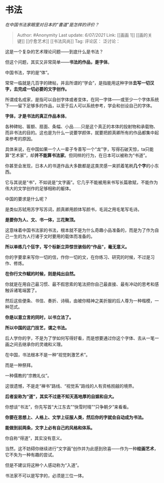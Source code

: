 # 书法
*在中国书法家眼里对日本的“書道”是怎样的评价？*

> Author: #Anonymity
> Last update: *6/07/2021*
> Link: [[画画 1]] [[画的关键]] [[疗愈艺术]] [[书法风尚]]
> Tag:
> 评论区：
> 泛讨论：

这是一个复杂的艺术理论问题——到底什么是书法？

但这个问题，其实又非常简单——**书法的作品，是字体**。

中国书法，学的是“体”。

常常一临就是几百字的碑帖，并且所谓的“学会”，是指能用这种字体**去写一切汉字，去完成一切必要的文字创作。**

所谓成名成家，是指可以自创字体或者变体，在同一字体——或至少一个字体系统下——留下足够多的作品，以至于后人可以系统参考，学会和创设自己的字体。

**字体，才是书法的真正作品本体**。

各种碑帖、匾额、扇面、条幅、小品……只是这个真正的本体的投射物和承载物、而非书法的目的。这也是为什么一说要学颜体，就要把颜真卿所有的作品都集中起来参考的原因。

具体来说，在中国如果一个人一辈子专善写一个“龙”字，写得石破天惊，ta只能算“艺术家”，却**并不能算书法家**。但同样的行为，在日本可以被称为“书道”。

你甚至会发现，日本人的书道作品大多数都是这类灵感一来抓着笔刷**几个字**的小东西。

它与其说是“书”，不如说是“文字画”。它几乎不能被用来书写长篇歌赋，不能作为伟大的文学创作的足够相称的躯体。

中国的要求是什么呢？

是类似苏轼用苏字写苏词，颜真卿用颜体写颜书，毛润之用毛笔写毛诗。

**是要你为人、文、书一体，三花聚顶。**

这意味着中国书法家的书法，根本就不是为什么奇趣小品准备的，而是为了作为自己一生的为人行诸于文时要用的载体而准备的。

**所以单练几个狂字，写个标新立异惊世骇俗的“作品”，毫无意义。**

你的字要拿来写你一切的信，作你一切的文，在你练习、研究的时候，不过是习作、修炼。

**在你行文作赋的时候，则是纯出自然。**

你就是在用自己最习惯、最不假思索的笔法把你自己最直接、最有冲动的思考和感触诉诸笔端罢了。

然后这些便条、书信、奏折、诗稿，由被你精神之美折服的后人尊为一种楷模，一种范式。

**你是以意立言的同时，以书立法了。**

**所以中国的这门技艺，谓之书法。**

后人学你的字，不是为了学如何写得好看，而是想要通过你这个字体、去从一笔一画之间去继承你的灵魂和义理。

在中国，书法根本不是一种“视觉刺激艺术”。

而是一种祭拜。

一种儒教的“宗教礼仪”。

这很遗憾，不是走“禅书”路线、“视觉系”路线的人有资格觊觎的境界。

**后者妄称为“道”，其实不过是不知天高地厚的自娱和自大。**

你想谈“书法”，你先写首“大江东去”“快雪时晴”“只争朝夕”来看看。

**你要在思想上、人格上、文学上征服人类，然后你的字就会自动成为书法。**

**能做到前两条，文字上必有自己的风格和体系。**

你自称“得道”，其实没有意义。

当然，这不妨碍你继续进行“文字画”创作并为此感到欣喜——作为一种**绘画艺术**，它不失为一种有趣的尝试。

但是不建议将这种个人感动称为“入道”。

书法家不可以是写字的，必须是三位一体。

